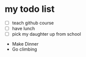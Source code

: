 # my todo list
- [ ] teach github course
- [ ] have lunch
- [ ] pick my daughter up from school
+ Make Dinner
+ Go climbing
